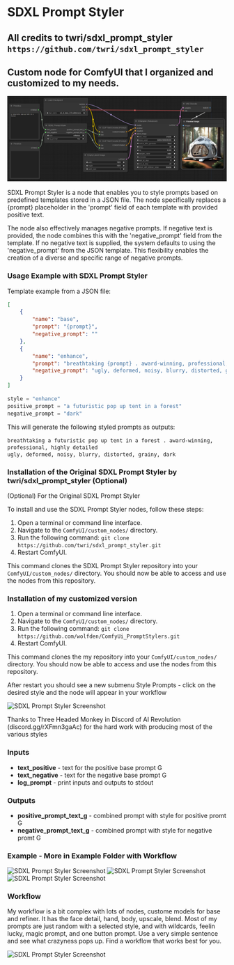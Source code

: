 SDXL Prompt Styler 
=======
All credits to twri/sdxl_prompt_styler ```https://github.com/twri/sdxl_prompt_styler```
-----------
Custom node for ComfyUI that I organized and customized to my needs.
-----------
![SDXL Prompt Styler Screenshot](examples/sdxl_prompt_styler.png)

SDXL Prompt Styler is a node that enables you to style prompts based on predefined templates stored in a JSON file. The node specifically replaces a {prompt} placeholder in the 'prompt' field of each template with provided positive text.

The node also effectively manages negative prompts. If negative text is provided, the node combines this with the 'negative_prompt' field from the template. If no negative text is supplied, the system defaults to using the 'negative_prompt' from the JSON template. This flexibility enables the creation of a diverse and specific range of negative prompts.

### Usage Example with SDXL Prompt Styler

Template example from a JSON file:

```json
[
    {
        "name": "base",
        "prompt": "{prompt}",
        "negative_prompt": ""
    },
    {
        "name": "enhance",
        "prompt": "breathtaking {prompt} . award-winning, professional, highly detailed",
        "negative_prompt": "ugly, deformed, noisy, blurry, distorted, grainy"
    }
]
```

```python
style = "enhance"
positive_prompt = "a futuristic pop up tent in a forest"
negative_prompt = "dark"
```

This will generate the following styled prompts as outputs:

```
breathtaking a futuristic pop up tent in a forest . award-winning, professional, highly detailed
ugly, deformed, noisy, blurry, distorted, grainy, dark
```

### Installation of the Original SDXL Prompt Styler by twri/sdxl_prompt_styler (Optional)

(Optional) For the Original SDXL Prompt Styler

To install and use the SDXL Prompt Styler nodes, follow these steps:

1. Open a terminal or command line interface.
2. Navigate to the `ComfyUI/custom_nodes/` directory.
3. Run the following command:
```git clone https://github.com/twri/sdxl_prompt_styler.git```
4. Restart ComfyUI.

This command clones the SDXL Prompt Styler repository into your `ComfyUI/custom_nodes/` directory. You should now be able to access and use the nodes from this repository.

### Installation of my customized version
1. Open a terminal or command line interface.
2. Navigate to the `ComfyUI/custom_nodes/` directory.
3. Run the following command:
```git clone https://github.com/wolfden/ComfyUi_PromptStylers.git```
4. Restart ComfyUI.

This command clones the my repository into your `ComfyUI/custom_nodes/` directory. You should now be able to access and use the nodes from this repository.

After restart you should see a new submenu Style Prompts - click on the desired style and the node will appear in your workflow

![SDXL Prompt Styler Screenshot](examples/menuprompt.png)

Thanks to Three Headed Monkey in Discord of AI Revolution (discord.gg/rXFmn3gaAc) for the hard work with producing most of the various styles

### Inputs

* **text_positive** - text for the positive base prompt G
* **text_negative** - text for the negative base prompt G
* **log_prompt** - print inputs and outputs to stdout

### Outputs

* **positive_prompt_text_g** - combined prompt with style for positive promt G
* **negative_prompt_text_g** - combined prompt with style for negative promt G

### Example - More in Example Folder with Workflow
![SDXL Prompt Styler Screenshot](examples/4.png)
![SDXL Prompt Styler Screenshot](examples/3.png)
![SDXL Prompt Styler Screenshot](examples/6.png)

### Workflow
My workflow is a bit complex with lots of nodes, custome models for base and refiner.  It has the face detail, hand, body, upscale, blend.  Most of my prompts are just random with a selected style, and with wildcards, feelin lucky, magic prompt, and one button prompt.  Use a very simple sentence and see what crazyness pops up.  Find a workflow that works best for you.

![SDXL Prompt Styler Screenshot](workflow/6.png)